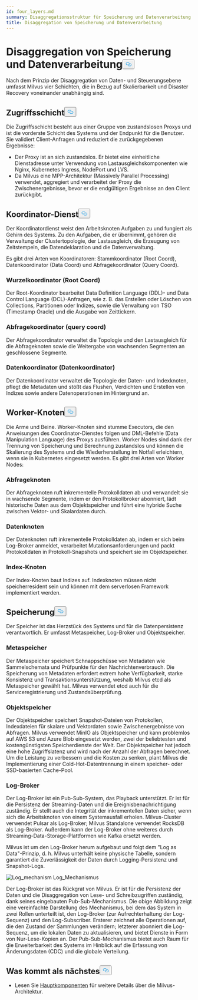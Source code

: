 ```yaml
---
id: four_layers.md
summary: Disaggregationsstruktur für Speicherung und Datenverarbeitung in Milvus.
title: Disaggregation von Speicherung und Datenverarbeitung
---
```

<h1 id="StorageComputing-Disaggregation" class="common-anchor-header">Disaggregation von Speicherung und Datenverarbeitung<button data-href="#StorageComputing-Disaggregation" class="anchor-icon" translate="no">
      <svg translate="no"
        aria-hidden="true"
        focusable="false"
        height="20"
        version="1.1"
        viewBox="0 0 16 16"
        width="16"
      >
        <path
          fill="#0092E4"
          fill-rule="evenodd"
          d="M4 9h1v1H4c-1.5 0-3-1.69-3-3.5S2.55 3 4 3h4c1.45 0 3 1.69 3 3.5 0 1.41-.91 2.72-2 3.25V8.59c.58-.45 1-1.27 1-2.09C10 5.22 8.98 4 8 4H4c-.98 0-2 1.22-2 2.5S3 9 4 9zm9-3h-1v1h1c1 0 2 1.22 2 2.5S13.98 12 13 12H9c-.98 0-2-1.22-2-2.5 0-.83.42-1.64 1-2.09V6.25c-1.09.53-2 1.84-2 3.25C6 11.31 7.55 13 9 13h4c1.45 0 3-1.69 3-3.5S14.5 6 13 6z"
        ></path>
      </svg>
    </button></h1><p>Nach dem Prinzip der Disaggregation von Daten- und Steuerungsebene umfasst Milvus vier Schichten, die in Bezug auf Skalierbarkeit und Disaster Recovery voneinander unabhängig sind.</p>
<h2 id="Access-layer" class="common-anchor-header">Zugriffsschicht<button data-href="#Access-layer" class="anchor-icon" translate="no">
      <svg translate="no"
        aria-hidden="true"
        focusable="false"
        height="20"
        version="1.1"
        viewBox="0 0 16 16"
        width="16"
      >
        <path
          fill="#0092E4"
          fill-rule="evenodd"
          d="M4 9h1v1H4c-1.5 0-3-1.69-3-3.5S2.55 3 4 3h4c1.45 0 3 1.69 3 3.5 0 1.41-.91 2.72-2 3.25V8.59c.58-.45 1-1.27 1-2.09C10 5.22 8.98 4 8 4H4c-.98 0-2 1.22-2 2.5S3 9 4 9zm9-3h-1v1h1c1 0 2 1.22 2 2.5S13.98 12 13 12H9c-.98 0-2-1.22-2-2.5 0-.83.42-1.64 1-2.09V6.25c-1.09.53-2 1.84-2 3.25C6 11.31 7.55 13 9 13h4c1.45 0 3-1.69 3-3.5S14.5 6 13 6z"
        ></path>
      </svg>
    </button></h2><p>Die Zugriffsschicht besteht aus einer Gruppe von zustandslosen Proxys und ist die vorderste Schicht des Systems und der Endpunkt für die Benutzer. Sie validiert Client-Anfragen und reduziert die zurückgegebenen Ergebnisse:</p>
<ul>
<li>Der Proxy ist an sich zustandslos. Er bietet eine einheitliche Dienstadresse unter Verwendung von Lastausgleichskomponenten wie Nginx, Kubernetes Ingress, NodePort und LVS.</li>
<li>Da Milvus eine MPP-Architektur (Massively Parallel Processing) verwendet, aggregiert und verarbeitet der Proxy die Zwischenergebnisse, bevor er die endgültigen Ergebnisse an den Client zurückgibt.</li>
</ul>
<h2 id="Coordinator-service" class="common-anchor-header">Koordinator-Dienst<button data-href="#Coordinator-service" class="anchor-icon" translate="no">
      <svg translate="no"
        aria-hidden="true"
        focusable="false"
        height="20"
        version="1.1"
        viewBox="0 0 16 16"
        width="16"
      >
        <path
          fill="#0092E4"
          fill-rule="evenodd"
          d="M4 9h1v1H4c-1.5 0-3-1.69-3-3.5S2.55 3 4 3h4c1.45 0 3 1.69 3 3.5 0 1.41-.91 2.72-2 3.25V8.59c.58-.45 1-1.27 1-2.09C10 5.22 8.98 4 8 4H4c-.98 0-2 1.22-2 2.5S3 9 4 9zm9-3h-1v1h1c1 0 2 1.22 2 2.5S13.98 12 13 12H9c-.98 0-2-1.22-2-2.5 0-.83.42-1.64 1-2.09V6.25c-1.09.53-2 1.84-2 3.25C6 11.31 7.55 13 9 13h4c1.45 0 3-1.69 3-3.5S14.5 6 13 6z"
        ></path>
      </svg>
    </button></h2><p>Der Koordinatordienst weist den Arbeitsknoten Aufgaben zu und fungiert als Gehirn des Systems. Zu den Aufgaben, die er übernimmt, gehören die Verwaltung der Clustertopologie, der Lastausgleich, die Erzeugung von Zeitstempeln, die Datendeklaration und die Datenverwaltung.</p>
<p>Es gibt drei Arten von Koordinatoren: Stammkoordinator (Root Coord), Datenkoordinator (Data Coord) und Abfragekoordinator (Query Coord).</p>
<h3 id="Root-coordinator-root-coord" class="common-anchor-header">Wurzelkoordinator (Root Coord)</h3><p>Der Root-Koordinator bearbeitet Data Definition Language (DDL)- und Data Control Language (DCL)-Anfragen, wie z. B. das Erstellen oder Löschen von Collections, Partitionen oder Indizes, sowie die Verwaltung von TSO (Timestamp Oracle) und die Ausgabe von Zeittickern.</p>
<h3 id="Query-coordinator-query-coord" class="common-anchor-header">Abfragekoordinator (query coord)</h3><p>Der Abfragekoordinator verwaltet die Topologie und den Lastausgleich für die Abfrageknoten sowie die Weitergabe von wachsenden Segmenten an geschlossene Segmente.</p>
<h3 id="Data-coordinator-data-coord" class="common-anchor-header">Datenkoordinator (Datenkoordinator)</h3><p>Der Datenkoordinator verwaltet die Topologie der Daten- und Indexknoten, pflegt die Metadaten und stößt das Flushen, Verdichten und Erstellen von Indizes sowie andere Datenoperationen im Hintergrund an.</p>
<h2 id="Worker-nodes" class="common-anchor-header">Worker-Knoten<button data-href="#Worker-nodes" class="anchor-icon" translate="no">
      <svg translate="no"
        aria-hidden="true"
        focusable="false"
        height="20"
        version="1.1"
        viewBox="0 0 16 16"
        width="16"
      >
        <path
          fill="#0092E4"
          fill-rule="evenodd"
          d="M4 9h1v1H4c-1.5 0-3-1.69-3-3.5S2.55 3 4 3h4c1.45 0 3 1.69 3 3.5 0 1.41-.91 2.72-2 3.25V8.59c.58-.45 1-1.27 1-2.09C10 5.22 8.98 4 8 4H4c-.98 0-2 1.22-2 2.5S3 9 4 9zm9-3h-1v1h1c1 0 2 1.22 2 2.5S13.98 12 13 12H9c-.98 0-2-1.22-2-2.5 0-.83.42-1.64 1-2.09V6.25c-1.09.53-2 1.84-2 3.25C6 11.31 7.55 13 9 13h4c1.45 0 3-1.69 3-3.5S14.5 6 13 6z"
        ></path>
      </svg>
    </button></h2><p>Die Arme und Beine. Worker-Knoten sind stumme Executors, die den Anweisungen des Coordinator-Dienstes folgen und DML-Befehle (Data Manipulation Language) des Proxys ausführen. Worker Nodes sind dank der Trennung von Speicherung und Berechnung zustandslos und können die Skalierung des Systems und die Wiederherstellung im Notfall erleichtern, wenn sie in Kubernetes eingesetzt werden. Es gibt drei Arten von Worker Nodes:</p>
<h3 id="Query-node" class="common-anchor-header">Abfrageknoten</h3><p>Der Abfrageknoten ruft inkrementelle Protokolldaten ab und verwandelt sie in wachsende Segmente, indem er den Protokollbroker abonniert, lädt historische Daten aus dem Objektspeicher und führt eine hybride Suche zwischen Vektor- und Skalardaten durch.</p>
<h3 id="Data-node" class="common-anchor-header">Datenknoten</h3><p>Der Datenknoten ruft inkrementelle Protokolldaten ab, indem er sich beim Log-Broker anmeldet, verarbeitet Mutationsanforderungen und packt Protokolldaten in Protokoll-Snapshots und speichert sie im Objektspeicher.</p>
<h3 id="Index-node" class="common-anchor-header">Index-Knoten</h3><p>Der Index-Knoten baut Indizes auf.  Indexknoten müssen nicht speicherresident sein und können mit dem serverlosen Framework implementiert werden.</p>
<h2 id="Storage" class="common-anchor-header">Speicherung<button data-href="#Storage" class="anchor-icon" translate="no">
      <svg translate="no"
        aria-hidden="true"
        focusable="false"
        height="20"
        version="1.1"
        viewBox="0 0 16 16"
        width="16"
      >
        <path
          fill="#0092E4"
          fill-rule="evenodd"
          d="M4 9h1v1H4c-1.5 0-3-1.69-3-3.5S2.55 3 4 3h4c1.45 0 3 1.69 3 3.5 0 1.41-.91 2.72-2 3.25V8.59c.58-.45 1-1.27 1-2.09C10 5.22 8.98 4 8 4H4c-.98 0-2 1.22-2 2.5S3 9 4 9zm9-3h-1v1h1c1 0 2 1.22 2 2.5S13.98 12 13 12H9c-.98 0-2-1.22-2-2.5 0-.83.42-1.64 1-2.09V6.25c-1.09.53-2 1.84-2 3.25C6 11.31 7.55 13 9 13h4c1.45 0 3-1.69 3-3.5S14.5 6 13 6z"
        ></path>
      </svg>
    </button></h2><p>Der Speicher ist das Herzstück des Systems und für die Datenpersistenz verantwortlich. Er umfasst Metaspeicher, Log-Broker und Objektspeicher.</p>
<h3 id="Meta-storage" class="common-anchor-header">Metaspeicher</h3><p>Der Metaspeicher speichert Schnappschüsse von Metadaten wie Sammelschemata und Prüfpunkte für den Nachrichtenverbrauch. Die Speicherung von Metadaten erfordert extrem hohe Verfügbarkeit, starke Konsistenz und Transaktionsunterstützung, weshalb Milvus etcd als Metaspeicher gewählt hat. Milvus verwendet etcd auch für die Serviceregistrierung und Zustandsüberprüfung.</p>
<h3 id="Object-storage" class="common-anchor-header">Objektspeicher</h3><p>Der Objektspeicher speichert Snapshot-Dateien von Protokollen, Indexdateien für skalare und Vektordaten sowie Zwischenergebnisse von Abfragen. Milvus verwendet MinIO als Objektspeicher und kann problemlos auf AWS S3 und Azure Blob eingesetzt werden, zwei der beliebtesten und kostengünstigsten Speicherdienste der Welt. Der Objektspeicher hat jedoch eine hohe Zugriffslatenz und wird nach der Anzahl der Abfragen berechnet. Um die Leistung zu verbessern und die Kosten zu senken, plant Milvus die Implementierung einer Cold-Hot-Datentrennung in einem speicher- oder SSD-basierten Cache-Pool.</p>
<h3 id="Log-broker" class="common-anchor-header">Log-Broker</h3><p>Der Log-Broker ist ein Pub-Sub-System, das Playback unterstützt. Er ist für die Persistenz der Streaming-Daten und die Ereignisbenachrichtigung zuständig. Er stellt auch die Integrität der inkrementellen Daten sicher, wenn sich die Arbeitsknoten von einem Systemausfall erholen. Milvus-Cluster verwendet Pulsar als Log-Broker; Milvus Standalone verwendet RocksDB als Log-Broker. Außerdem kann der Log-Broker ohne weiteres durch Streaming-Data-Storage-Plattformen wie Kafka ersetzt werden.</p>
<p>Milvus ist um den Log-Broker herum aufgebaut und folgt dem "Log as Data"-Prinzip, d. h. Milvus unterhält keine physische Tabelle, sondern garantiert die Zuverlässigkeit der Daten durch Logging-Persistenz und Snapshot-Logs.</p>
<p>
  
   <span class="img-wrapper"> <img translate="no" src="/docs/v2.5.x/assets/log_mechanism.png" alt="Log_mechanism" class="doc-image" id="log_mechanism" />
   </span> <span class="img-wrapper"> <span>Log_Mechanismus</span> </span></p>
<p>Der Log-Broker ist das Rückgrat von Milvus. Er ist für die Persistenz der Daten und die Disaggregation von Lese- und Schreibzugriffen zuständig, dank seines eingebauten Pub-Sub-Mechanismus. Die obige Abbildung zeigt eine vereinfachte Darstellung des Mechanismus, bei dem das System in zwei Rollen unterteilt ist, den Log-Broker (zur Aufrechterhaltung der Log-Sequenz) und den Log-Subscriber. Ersterer zeichnet alle Operationen auf, die den Zustand der Sammlungen verändern; letzterer abonniert die Log-Sequenz, um die lokalen Daten zu aktualisieren, und bietet Dienste in Form von Nur-Lese-Kopien an. Der Pub-Sub-Mechanismus bietet auch Raum für die Erweiterbarkeit des Systems im Hinblick auf die Erfassung von Änderungsdaten (CDC) und die globale Verteilung.</p>
<h2 id="Whats-next" class="common-anchor-header">Was kommt als nächstes<button data-href="#Whats-next" class="anchor-icon" translate="no">
      <svg translate="no"
        aria-hidden="true"
        focusable="false"
        height="20"
        version="1.1"
        viewBox="0 0 16 16"
        width="16"
      >
        <path
          fill="#0092E4"
          fill-rule="evenodd"
          d="M4 9h1v1H4c-1.5 0-3-1.69-3-3.5S2.55 3 4 3h4c1.45 0 3 1.69 3 3.5 0 1.41-.91 2.72-2 3.25V8.59c.58-.45 1-1.27 1-2.09C10 5.22 8.98 4 8 4H4c-.98 0-2 1.22-2 2.5S3 9 4 9zm9-3h-1v1h1c1 0 2 1.22 2 2.5S13.98 12 13 12H9c-.98 0-2-1.22-2-2.5 0-.83.42-1.64 1-2.09V6.25c-1.09.53-2 1.84-2 3.25C6 11.31 7.55 13 9 13h4c1.45 0 3-1.69 3-3.5S14.5 6 13 6z"
        ></path>
      </svg>
    </button></h2><ul>
<li>Lesen Sie <a href="/docs/de/main_components.md">Hauptkomponenten</a> für weitere Details über die Milvus-Architektur.</li>
</ul>
